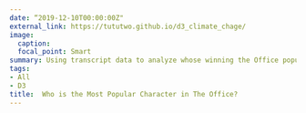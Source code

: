 ```yaml
---
date: “2019-12-10T00:00:00Z"
external_link: https://tututwo.github.io/d3_climate_chage/
image:
  caption: 
  focal_point: Smart
summary: Using transcript data to analyze whose winning the Office popularity content.
tags:
- All
- D3
title:  Who is the Most Popular Character in The Office? 
---
```

